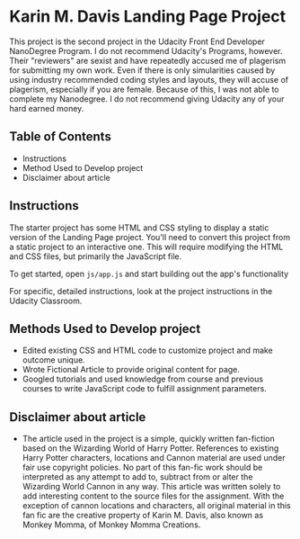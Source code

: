 # Karin M. Davis Landing Page Project

This project is the second project in the Udacity Front End Developer NanoDegree Program. I do not recommend Udacity's Programs, however. Their "reviewers" are sexist and have repeatedly accused me of plagerism for submitting my own work. Even if there is only simularities caused by using industry recommended coding styles and layouts, they will accuse of plagerism, especially if you are female. Because of this, I was not able to complete my Nanodegree. I do not recommend giving Udacity any of your hard earned money.

## Table of Contents

* Instructions
* Method Used to Develop project
* Disclaimer about article

## Instructions

The starter project has some HTML and CSS styling to display a static version of the Landing Page project. You'll need to convert this project from a static project to an interactive one. This will require modifying the HTML and CSS files, but primarily the JavaScript file.

To get started, open `js/app.js` and start building out the app's functionality

For specific, detailed instructions, look at the project instructions in the Udacity Classroom.

## Methods Used to Develop project

* Edited existing CSS and HTML code to customize project and make outcome unique.
* Wrote Fictional Article to provide original content for page.
* Googled tutorials and used knowledge from course and previous courses to write JavaScript code to fulfill assignment parameters.

## Disclaimer about article

* The article used in the project is a simple, quickly written fan-fiction based on the Wizarding World of Harry Potter.  References to existing Harry Potter characters, locations and Cannon material are used under fair use copyright policies. No part of this fan-fic work should be interpreted as any attempt to add to, subtract from or alter the Wizarding World Cannon in any way. This article was written solely to add interesting content to the source files for the assignment.  With the exception of cannon locations and characters, all original material in this fan fic are the creative property of Karin M. Davis, also known as Monkey Momma, of Monkey Momma Creations.
